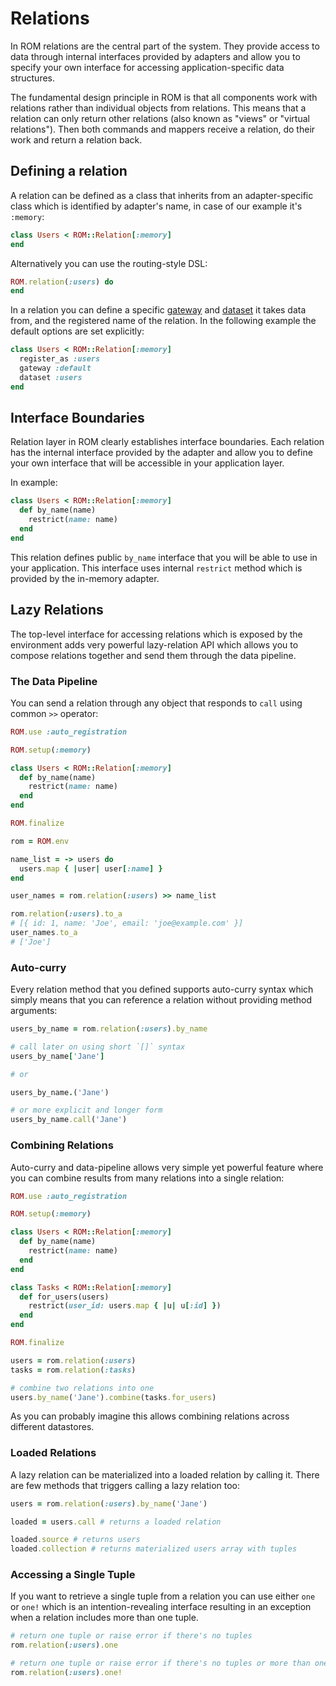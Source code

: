 # Relations

In ROM relations are the central part of the system. They provide access to data
through internal interfaces provided by adapters and allow you to specify your
own interface for accessing application-specific data structures.

The fundamental design principle in ROM is that all components work with relations
rather than individual objects from relations. This means that a relation can only
return other relations (also known as "views" or "virtual relations"). Then both
commands and mappers receive a relation, do their work and return a relation back.

## Defining a relation

A relation can be defined as a class that inherits from an adapter-specific class
which is identified by adapter's name, in case of our example it's `:memory`:

``` ruby
class Users < ROM::Relation[:memory]
end
```

Alternatively you can use the routing-style DSL:

```ruby
ROM.relation(:users) do
end
```

In a relation you can define a specific [gateway](/introduction/glossary/#gateway) and [dataset](/introduction/glossary/#dataset) it takes data from, and the registered name of the relation. In the following example the default options are set explicitly:

```ruby
class Users < ROM::Relation[:memory]
  register_as :users
  gateway :default
  dataset :users
end
```

## Interface Boundaries

Relation layer in ROM clearly establishes interface boundaries. Each relation has
the internal interface provided by the adapter and allow you to define your own
interface that will be accessible in your application layer.

In example:

``` ruby
class Users < ROM::Relation[:memory]
  def by_name(name)
    restrict(name: name)
  end
end
```

This relation defines public `by_name` interface that you will be able to use in
your application. This interface uses internal `restrict` method which is provided
by the in-memory adapter.

## Lazy Relations

The top-level interface for accessing relations which is exposed by the environment
adds very powerful lazy-relation API which allows you to compose relations together
and send them through the data pipeline.

### The Data Pipeline

You can send a relation through any object that responds to `call` using common
`>>` operator:

``` ruby
ROM.use :auto_registration

ROM.setup(:memory)

class Users < ROM::Relation[:memory]
  def by_name(name)
    restrict(name: name)
  end
end

ROM.finalize

rom = ROM.env

name_list = -> users do
  users.map { |user| user[:name] }
end

user_names = rom.relation(:users) >> name_list

rom.relation(:users).to_a
# [{ id: 1, name: 'Joe', email: 'joe@example.com' }]
user_names.to_a
# ['Joe']
```

### Auto-curry

Every relation method that you defined supports auto-curry syntax which simply
means that you can reference a relation without providing method arguments:

``` ruby
users_by_name = rom.relation(:users).by_name

# call later on using short `[]` syntax
users_by_name['Jane']

# or

users_by_name.('Jane')

# or more explicit and longer form
users_by_name.call('Jane')
```

### Combining Relations

Auto-curry and data-pipeline allows very simple yet powerful feature where you
can combine results from many relations into a single relation:

``` ruby
ROM.use :auto_registration

ROM.setup(:memory)

class Users < ROM::Relation[:memory]
  def by_name(name)
    restrict(name: name)
  end
end

class Tasks < ROM::Relation[:memory]
  def for_users(users)
    restrict(user_id: users.map { |u| u[:id] })
  end
end

ROM.finalize

users = rom.relation(:users)
tasks = rom.relation(:tasks)

# combine two relations into one
users.by_name('Jane').combine(tasks.for_users)
```

As you can probably imagine this allows combining relations across different
datastores.

### Loaded Relations

A lazy relation can be materialized into a loaded relation by calling it. There
are few methods that triggers calling a lazy relation too:

``` ruby
users = rom.relation(:users).by_name('Jane')

loaded = users.call # returns a loaded relation

loaded.source # returns users
loaded.collection # returns materialized users array with tuples
```

### Accessing a Single Tuple

If you want to retrieve a single tuple from a relation you can use either `one`
or `one!` which is an intention-revealing interface resulting in an exception
when a relation includes more than one tuple.

``` ruby
# return one tuple or raise error if there's no tuples
rom.relation(:users).one

# return one tuple or raise error if there's no tuples or more than one
rom.relation(:users).one!
```
